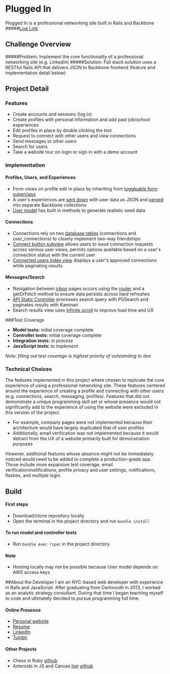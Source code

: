 # Plugged In

Plugged In is a professional networking site built in Rails and Backbone
#####<a href="http://www.plugged-in.io" target="_blank">Live Link</a>

## Challenge Overview

#####Problem:
Implement the core functionality of a professional networking site (e.g. LinkedIn)
#####Solution:
Full stack solution uses a RESTful Rails API that delivers JSON to Backbone front­end (feature and implementation detail below)

## Project Detail

### Features
- Create accounts and sessions (log in)
- Create profiles with personal information and add past job/school experiences
- Edit profiles in place by double clicking the text
- Request to connect with other users and view connections
- Send messages to other users
- Search for users
- Take a website tour on login or sign in with a demo account

### Implementation
#### Profiles, Users, and Experiences
- Form views on profile edit in place by inheriting from [toggleable form superclass][toggleable]
- A user's experiences are [sent down][user-jbuilder] with user data as JSON and [parsed][user-parse] into separate Backbone collections
- [User model][user-model] has built in methods to generate realistic seed data

#### Connections
- Connections rely on two [database tables][schema] (connections and user_connections) to cleanly implement two-way friendships
- [Connect button subview][connect-button] allows users to issue connection requests across various user views; permits options available based on a user's connection status with the current user
- [Connected users index view][connected-users-index] displays a user's approved connections while paginating results

#### Messages/Search
- Navigation between [inbox][inbox-view] pages occurs using the [router][router] and a getOrFetch method to ensure data persists across hard refreshes
- [API Static Controller][search_controller] processes search query with PGSearch and paginates results with Kaminari
- Search results view uses [infinite scroll][search-results] to improve load time and UX

###Test Coverage
- **Model tests:** initial coverage complete
- **Controller tests:** initial coverage complete
- **Integration tests:** *in process*
- **JavaScript tests:** *to implement*

*Note: filling out test coverage is highest priority of outstanding to dos*

### Technical Choices
The features implemented in this project where chosen to replicate the core experience of using a professional networking site. These features centered around the experience of creating a profile and connecting with other users (e.g. connections, search, messaging, profiles). Features that did not demonstrate a unique programming skill set or whose presence would not significantly add to the experience of using the website were excluded in this version of the project.
- For example, company pages were not implemented because their architecture would have largely duplicated that of user profiles
- Additionally, email verification was not implemented because it would detract from the UX of a website primarily built for demonstration purposes

However, additional features whose absence might not be immediately noticed would need to be added to complete a production-grade app. Those include more expansive test coverage, email verification/notifications, profile privacy and user settings, notifications, flashes, and multiple login.

## Build

#### First steps
- Download/clone repository locally
- Open the terminal in the project directory and run `bundle install`

#### To run model and controller tests
- Run `bundle exec rspec` in the project directory

#### Note
- Hosting locally may not be possible because User model depends on AWS access keys

##About the Developer
I am an NYC-based web developer with experience in Rails and JavaScript. After graduating from Dartmouth in 2013, I worked as an analytic strategy consultant. During that time I began teaching myself to code and ultimately decided to pursue programming full time.

#### Online Presence
- [Personal website][personal]
- [Resume][resume]
- [LinkedIn][linkedin]
- [Tumblr][tumblr]

#### Other Projects
- Chess in Ruby [github][chess]
- Asteroids in JS and Canvas [live][asteroids] [github][asteroids-github]

[user-jbuilder]: ./app/views/api/users/show.json.jbuilder
[user-model]: ./app/models/user.rb
[user-parse]: ./app/assets/javascripts/models/user.js
[toggleable]: ./app/assets/javascripts/utils/toggleable_form.js
[connect-button]: ./app/assets/javascripts/views/connect_button.js
[schema]: ./db/schema.rb
[connected-users-index]: ./app/assets/javascripts/views/connected_users_index.js
[inbox-view]: ./app/assets/javascripts/views/inbox_show.js
[router]: ./app/assets/javascripts/routers/router.js
[search-results]: ./app/assets/javascripts/views/users/composite/user_search.js
[search_controller]: ./app/controllers/api/static_controller.rb
[chess]: https://github.com/jdbalistreri/Chess
[personal]: http://www.joebalistreri.net/
[resume]: https://drive.google.com/file/d/13_K04Uy3gyKyTTF1SK_sSRadxEHW1FTFuaZciw9Km2R4_3po9riI8oF7-JSSapEUziy_19doEK5oo_K2/view
[tumblr]: http://jdbalistreri.tumblr.com/
[linkedin]: https://www.linkedin.com/in/jdbalistreri
[asteroids]: http://www.joebalistreri.net/AsteroidsJS/
[asteroids-github]: https://github.com/jdbalistreri/AsteroidsJS
